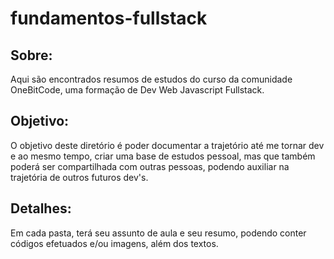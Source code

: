# fundamentos-fullstack

## Sobre:
Aqui são encontrados resumos de estudos do curso da comunidade OneBitCode, uma formação de Dev Web Javascript Fullstack.

## Objetivo:
O objetivo deste diretório é poder documentar a trajetório até me tornar dev e ao mesmo tempo, criar uma base de estudos pessoal, mas
que também poderá ser compartilhada com outras pessoas, podendo auxiliar na trajetória de outros futuros dev's.

## Detalhes:
Em cada pasta, terá seu assunto de aula e seu resumo, podendo conter códigos efetuados e/ou imagens, além dos textos.
